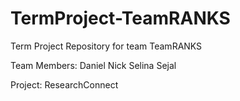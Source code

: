 # TermProject-TeamRANKS
Term Project Repository for team TeamRANKS

Team Members:
Daniel
Nick
Selina
Sejal

Project: ResearchConnect

